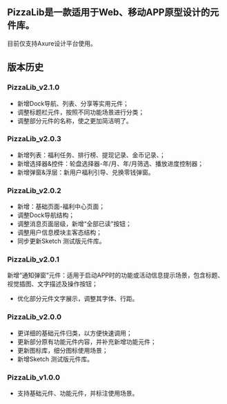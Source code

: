 ## PizzaLib是一款适用于Web、移动APP原型设计的元件库。
目前仅支持Axure设计平台使用。



## 版本历史

### PizzaLib_v2.1.0

- 新增Dock导航、列表、分享等实用元件；
- 调整标题栏元件，按照不同功能场景进行分类；
- 调整部分元件的名称，使之更加简洁明了。


### PizzaLib_v2.0.3
- 新增列表：福利任务、排行榜、提现记录、金币记录、；
- 新增选择器&控件：轮盘选择器-年/月、年/月筛选、播放进度控制器；
- 新增弹窗&浮层：新用户福利引导、兑换零钱弹窗。


### PizzaLib_v2.0.2
- 新增：基础页面-福利中心页面；
- 调整Dock导航结构；
- 调整消息页面层级，新增“全部已读”按钮；
- 调整用户信息模块主客态结构；
- 同步更新Sketch 测试版元件库。


### PizzaLib_v2.0.1
 新增“通知弹窗”元件：适用于启动APP时的功能或活动信息提示场景，包含标题、视觉插图、文字描述及操作按钮；
- 优化部分元件文字展示，调整其字体、行距。


### PizzaLib_v2.0.0
- 更详细的基础元件归类，以方便快速调用；
- 更新部分原有功能元件内容，并补充新增功能元件；
- 更新图标库，细分图标使用场景；
- 新增Sketch 测试版元件库。


### PizzaLib_v1.0.0
- 支持基础元件、功能元件，并标注使用场景。


